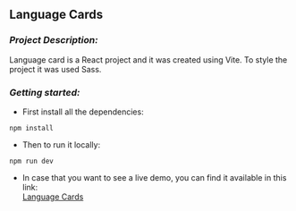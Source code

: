 ## **Language Cards**

### *Project Description:*
Language card is a React project and it was created using Vite. To style the project it was used Sass.

### *Getting started:* 
  - First install all the dependencies:
  ```
  npm install
  ```
  - Then to run it locally:
  ```
  npm run dev
  ```
  - In case that you want to see a live demo, you can find it available in this link:  
    [Language Cards](https://language-cards-neon.vercel.app)

